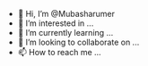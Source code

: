 - 👋 Hi, I’m @Mubasharumer
- 👀 I’m interested in ...
- 🌱 I’m currently learning ...
- 💞️ I’m looking to collaborate on ...
- 📫 How to reach me ...

<!---
Mubasharumer/Mubasharumer is a ✨ special ✨ repository because its `README.md` (this file) appears on your GitHub profile.
You can click the Preview link to take a look at your changes.
--->
